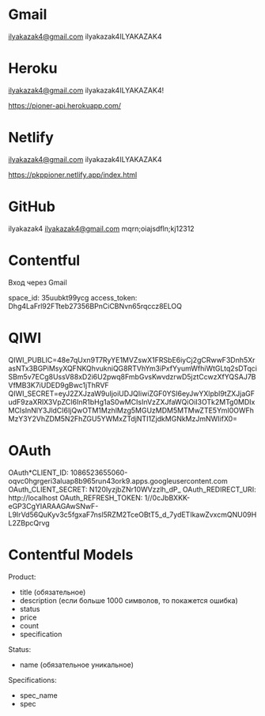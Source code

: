# Gmail

ilyakazak4@gmail.com
ilyakazak4ILYAKAZAK4

# Heroku
ilyakazak4@gmail.com
ilyakazak4ILYAKAZAK4!

https://pioner-api.herokuapp.com/

# Netlify
ilyakazak4@gmail.com
ilyakazak4ILYAKAZAK4

https://pkppioner.netlify.app/index.html

# GitHub
ilyakazak4
ilyakazak4@gmail.com
mqrn;oiajsdfln;kj12312

# Contentful

Вход через Gmail

space_id: 35uubkt99ycg
access_token: Dhg4LaFrl92FTteb27356BPnCiCBNvn65rqccz8ELOQ

# QIWI

QIWI_PUBLIC=48e7qUxn9T7RyYE1MVZswX1FRSbE6iyCj2gCRwwF3Dnh5XrasNTx3BGPiMsyXQFNKQhvukniQG8RTVhYm3iPxfYyumWfhiWtGLtq2sDTqciSBm5v7ECg8UssV88xD2i6U2pwq8FmbGvsKwvdzrwD5jztCcwzXfYQSAJ7BVfMB3K7iUDED9gBwc1jThRVF
QIWI_SECRET=eyJ2ZXJzaW9uIjoiUDJQIiwiZGF0YSI6eyJwYXlpbl9tZXJjaGFudF9zaXRlX3VpZCI6InR1bHg1aS0wMCIsInVzZXJfaWQiOiI3OTk2MTg0MDIxMCIsInNlY3JldCI6IjQwOTM1MzhlMzg5MGUzMDM5MTMwZTE5YmI0OWFhMzY3Y2VhZDM5N2FhZGU5YWMxZTdjNTI1ZjdkMGNkMzJmNWIifX0=




# OAuth

OAuth*CLIENT_ID: 1086523655060-oqvc0hgrgeri3aluap8b965run43ork9.apps.googleusercontent.com
OAuth_CLIENT_SECRET: N120IyzjbZNr10WVzzlh_dP_
OAuth_REDIRECT_URI: http://localhost
OAuth_REFRESH_TOKEN: 1//0cJbBXKK-eGP3CgYIARAAGAwSNwF-L9IrVd56QuKyv3c5fgxaF7nsl5RZM2TceOBtT5_d_7ydETIkawZvxcmQNU09HL2ZBpcQrvg

# Contentful Models

Product:

- title (обязательное)
- description (если больше 1000 символов, то покажется ошибка)
- status
- price
- count
- specification

Status:

- name (обязательное уникальное)

Specifications:

- spec_name
- spec

